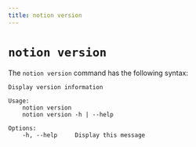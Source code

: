 ```yaml
---
title: notion version
---
```


# `notion version`

The `notion version` command has the following syntax:

```
Display version information

Usage:
    notion version
    notion version -h | --help

Options:
    -h, --help     Display this message
```
